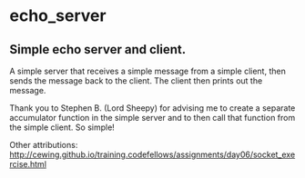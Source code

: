 echo_server
===========

Simple echo server and client.
-----------

A simple server that receives a simple message from a simple client, then sends the message back to the client. The client then prints out the message. 

Thank you to Stephen B. (Lord Sheepy) for advising me to create a separate accumulator function in the simple server and to then call that function from the simple client. So simple!

Other attributions: 
http://cewing.github.io/training.codefellows/assignments/day06/socket_exercise.html


